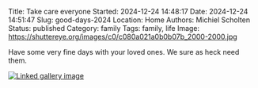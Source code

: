 Title: Take care everyone
Started: 2024-12-24 14:48:17
Date: 2024-12-24 14:51:47
Slug: good-days-2024
Location: Home
Authors: Michiel Scholten
Status: published
Category: family
Tags: family, life
Image: https://shuttereye.org/images/c0/c080a021a0b0b07b_2000-2000.jpg

Have some very fine days with your loved ones. We sure as heck need them.

[![Linked gallery image](https://shuttereye.org/images/c0/c080a021a0b0b07b_2000-2000.jpg)](https://shuttereye.org/various/dammit/PXL_20241221_festive_candle.jpg/view/)

